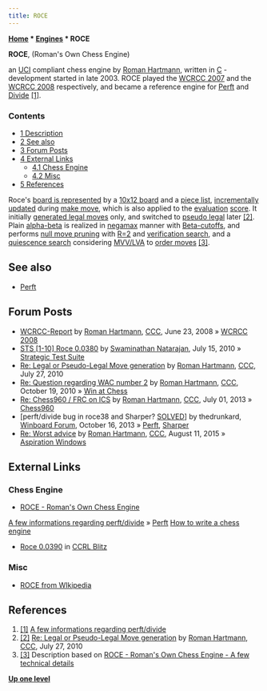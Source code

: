 ```yaml
---
title: ROCE
---
```

**[Home](Home "Home") \* [Engines](Engines "Engines") \* ROCE**


**ROCE**, (Roman's Own Chess Engine)  

an [UCI](UCI "UCI") compliant chess engine by [Roman Hartmann](Roman_Hartmann "Roman Hartmann"), written in [C](C "C") - development started in late 2003. 
ROCE played the [WCRCC 2007](WCRCC_2007 "WCRCC 2007") and the [WCRCC 2008](WCRCC_2008 "WCRCC 2008") respectively, and became a reference engine for [Perft](Perft "Perft") and [Divide](Perft#Divide "Perft")
<a id="cite-note-1" href="#cite-ref-1">[1]</a>. 



### Contents


* [1 Description](#description)
* [2 See also](#see-also)
* [3 Forum Posts](#forum-posts)
* [4 External Links](#external-links)
	+ [4.1 Chess Engine](#chess-engine)
	+ [4.2 Misc](#misc)
* [5 References](#references)






Roce's [board is represented](Board_Representation "Board Representation") by a [10x12 board](10x12_Board "10x12 Board") and a [piece list](Piece-Lists "Piece-Lists"), [incrementally updated](Incremental_Updates "Incremental Updates") during [make move](Make_Move "Make Move"), 
which is also applied to the [evaluation](Evaluation "Evaluation") [score](Score "Score"). It initially [generated legal moves](Move_Generation#Legal "Move Generation") only, and switched to [pseudo legal](Move_Generation#PseudoLegal "Move Generation") later <a id="cite-note-2" href="#cite-ref-2">[2]</a>. 
Plain [alpha-beta](Alpha-Beta "Alpha-Beta") is realized in [negamax](Negamax "Negamax") manner with [Beta-cutoffs](Beta-Cutoff "Beta-Cutoff"), and performs [null move pruning](Null_Move_Pruning "Null Move Pruning") with [R=2](Depth_Reduction_R "Depth Reduction R") and [verification search](Null_Move_Pruning#ZugzwangVerification "Null Move Pruning"), 
and a [quiescence search](Quiescence_Search "Quiescence Search") considering [MVV/LVA](MVV-LVA "MVV-LVA") to [order moves](Move_Ordering "Move Ordering") <a id="cite-note-3" href="#cite-ref-3">[3]</a>. 



## See also


* [Perft](Perft "Perft")


## Forum Posts


* [WCRCC-Report](http://www.talkchess.com/forum/viewtopic.php?t=21919) by [Roman Hartmann](Roman_Hartmann "Roman Hartmann"), [CCC](CCC "CCC"), June 23, 2008 » [WCRCC 2008](WCRCC_2008 "WCRCC 2008")
* [STS [1-10] Roce 0.0380](http://www.talkchess.com/forum3/viewtopic.php?f=6&t=35439) by [Swaminathan Natarajan](Swaminathan_Natarajan "Swaminathan Natarajan"), July 15, 2010 » [Strategic Test Suite](Strategic_Test_Suite "Strategic Test Suite")
* [Re: Legal or Pseudo-Legal Move generation](http://www.talkchess.com/forum3/viewtopic.php?f=7&t=35586&start=5) by [Roman Hartmann](Roman_Hartmann "Roman Hartmann"), [CCC](CCC "CCC"), July 27, 2010
* [Re: Question regarding WAC number 2](http://www.talkchess.com/forum3/viewtopic.php?f=7&t=36411&start=12) by [Roman Hartmann](Roman_Hartmann "Roman Hartmann"), [CCC](CCC "CCC"), October 19, 2010 » [Win at Chess](Win_at_Chess "Win at Chess")
* [Re: Chess960 / FRC on ICS](http://www.talkchess.com/forum3/viewtopic.php?f=7&t=48502&start=1) by [Roman Hartmann](Roman_Hartmann "Roman Hartmann"), [CCC](CCC "CCC"), July 01, 2013 » [Chess960](Chess960 "Chess960")
* [perft/divide bug in roce38 and Sharper? [SOLVED](http://www.open-aurec.com/wbforum/viewtopic.php?f=4&t=52965)] by thedrunkard, [Winboard Forum](Computer_Chess_Forums "Computer Chess Forums"), October 16, 2013 » [Perft](Perft "Perft"), [Sharper](Sharper "Sharper")
* [Re: Worst advice](http://www.talkchess.com/forum3/viewtopic.php?f=7&t=57235&start=21) by [Roman Hartmann](Roman_Hartmann "Roman Hartmann"), [CCC](CCC "CCC"), August 11, 2015 » [Aspiration Windows](Aspiration_Windows "Aspiration Windows")


## External Links


### Chess Engine


* [ROCE - Roman's Own Chess Engine](http://www.rocechess.ch/rocee.html)


 [A few informations regarding perft/divide](http://www.rocechess.ch/perft.html) » [Perft](Perft "Perft")
 [How to write a chess engine](http://www.rocechess.ch/programming.html)
* [Roce 0.0390](http://www.computerchess.org.uk/ccrl/404/cgi/engine_details.cgi?match_length=30&each_game=1&print=Details&each_game=1&eng=Roce%200.0390#Roce_0_0390) in [CCRL Blitz](CCRL "CCRL")


### Misc


* [ROCE from WIkipedia](https://en.wikipedia.org/wiki/Return_on_capital_employed)


## References


1. <a id="cite-ref-1" href="#cite-note-1">[1]</a> [A few informations regarding perft/divide](http://www.rocechess.ch/perft.html)
2. <a id="cite-ref-2" href="#cite-note-2">[2]</a> [Re: Legal or Pseudo-Legal Move generation](http://www.talkchess.com/forum3/viewtopic.php?f=7&t=35586&start=5) by [Roman Hartmann](Roman_Hartmann "Roman Hartmann"), [CCC](CCC "CCC"), July 27, 2010
3. <a id="cite-ref-3" href="#cite-note-3">[3]</a> Description based on [ROCE - Roman's Own Chess Engine - A few technical details](http://www.rocechess.ch/rocee.html)

**[Up one level](Engines "Engines")**







 
